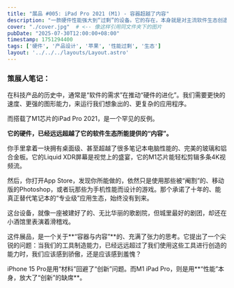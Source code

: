 ```yaml
---
title: "展品 #005: iPad Pro 2021 (M1) - 容器超越了内容"
description: "一款硬件性能强大到“过剩”的设备。它的存在，本身就是对主流软件生态创造力不足的一种无声的、残酷的批判。"
cover: "./cover.jpg"  # <-- 像这样引用同文件夹下的图片
pubDate: "2025-07-30T12:00:00+08:00"
timestamp: 1751294400
tags: ['硬件', '产品设计', '苹果', '性能过剩', '生态']
layout: '../../../layouts/Layout.astro'
---
```


### 策展人笔记：

在科技产品的历史中，通常是“软件的需求”在推动“硬件的进化”。我们需要更快的速度、更强的图形能力，来运行我们想象出的、更复杂的应用程序。

而搭载了M1芯片的iPad Pro 2021，是一个罕见的反例。

**它的硬件，已经远远超越了它的软件生态所能提供的“内容”。**

你手里拿着一块拥有桌面级、甚至超越了很多笔记本电脑性能的、完美的玻璃和铝合金板。它的Liquid XDR屏幕是视觉上的盛宴，它的M1芯片能轻松剪辑多条4K视频流。

然后，你打开App Store，发现你所能做的，依然只是使用那些被“阉割”的、移动版的Photoshop，或者玩那些为手机性能而设计的游戏。那个承诺了十年的、能真正替代笔记本的“专业级”应用生态，始终没有到来。

这台设备，就像一座被建好了的、无比华丽的歌剧院，但城里最好的剧团，却还在小酒馆里表演着滑稽戏。

这件展品，是一个关于**“容器与内容”**的、充满了张力的思考。它提出了一个尖锐的问题：当我们的工具制造能力，已经远远超过了我们使用这些工具进行创造的能力时，我们应该感到骄傲，还是应该感到羞愧？

iPhone 15 Pro是用“材料”回避了“创新”问题。而M1 iPad Pro，则是用**“性能”本身，放大了“创新”的缺席**。